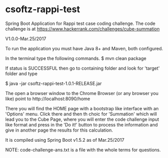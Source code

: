 # csoftz-rappi-test
Spring Boot Application for Rappi test case coding challenge.
The code challenge is at https://www.hackerrank.com/challenges/cube-summation

V1.0.0-Mar.25/2017

To run the application you must have Java 8+ and Maven, both configured.

In the terminal type the following commands.
$ mvn clean package

If status is SUCCESSFUL then go to containing folder and look for 'target' folder
and type

$ java -jar csoftz-rappi-test-1.0.1-RELEASE.jar

The open a browser window to the Chrome Browser (or any browser you like)
point to http://localhost:8090/home

There you will find the HOME page with a bootstrap like interface with an 'Options' menu. Click there
and then th choic for 'Summation' which will lead you to the Cube Page, where
you will enter the code challenge input like format and press in the 'Do it!' button to
process the information and give in another page the results for this calculation.

It is compiled using Spring Boot v1.5.2 as of Mar.25/2017

NOTE: code-challenge-ans.txt is a file with the whole terms for questions.
